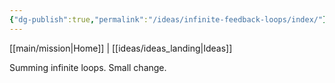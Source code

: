 ```yaml
---
{"dg-publish":true,"permalink":"/ideas/infinite-feedback-loops/index/"}
---
```


[[main/mission\|Home]] | [[ideas/ideas_landing\|Ideas]]

Summing infinite loops. Small change.